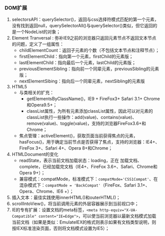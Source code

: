 ### DOM扩展
1. selectorsAPI：querySelector()，返回与css选择符模式匹配的第一个元素，没有找到返回null，querySelectorAll()与querySelector()类似，但它返回的是一个NodeList的对象；
2. Element Tranversal : 弥补IE9之前的浏览器只返回元素节点不返回文本节点的问题，定义了一组属性：
    - childElementCount：返回子元素的个数（不包括文本节点和注释节点）；
    - firstElementChild：指向第一个元素，firstChild的元素版；
    - lastElementChild：指向最后一个元素，lastChild的元素版；
    - previousElementSibling：指向前一个同辈元素，previousSibling的元素版；
    - nextElementSibing：指向后一个同辈元素，nextSibling的元素版
3. HTML5
    - 与类相关的扩充：
        - getElementsByClassName()，IE9 + FireFox3+ Safari 3.1+ Chrome和Opera9.5+；
        - classList属性，为所有元素添加classList属性，因此可以对元素的classList执行一些操作：add(value)、contains(value)、remove(value)、toggle(value)，支持的浏览器FireFox3.6+和Chrome；
    - 焦点管理：activeElement()，获取页面当前获得焦点的元素，hasFocus()，用于确定当前节点是否获得了焦点，支持的浏览器：IE4+、FireFox 3+、Safari 4+、Opera 8+和Chrome；
4. HTMLDocument的变化
    - readState，表示当前文档加载状态：loading，正在 加载文档、complete，已经加载完文档（IE4+、FireFox 3.6+、Safari、Chrome和Opera 9+）；
    - 兼容模式：compatMode，标准模式下：```compatMode='CSS1Compat'```、在混杂模式下：```compatMode = 'BackCompat'```（FireFox、Safari 3.1+、Opera、Chrome、IE6 +）；
5. 插入文本：最佳实践使用innerHTML()和outerHTML()；
6. scrollIntoView()，将当前调用元素的外层容器展示到当前视口中；
7. IE的专有扩展：设置文档的meta标签，```<meta http-equiv="X-UA-Compatible" content="IE=Edge">```，可以使当前浏览器以最新文档模式加载当前文档（如果是类似：EmulateIEX的格式则表示如果有文档类型说明，则按IEX标准渲染页面，否则将文档模式设置为IE5）；
     
